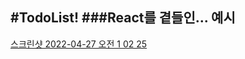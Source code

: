 #TodoList!
###React를 곁들인...
예시
---
[스크린샷 2022-04-27 오전 1 02 25](https://user-images.githubusercontent.com/51052049/165343797-a2df6ba7-a441-438f-a14c-898b60cc6004.png)
